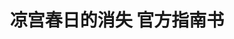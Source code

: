 ---
logo: images/official_book/凉宫春日的消失公式书.jpg
title: 凉宫春日的消失 官方指南书
subTitle: 剧场版动画《凉宫春日的消失》的公式书，于2010年2月26日出版，出版社为角川书店

category: 公式书

hasResource: true
downloadList:
  - intro: 仅图无文
    size: 39.3MB
    link: 
  - intro: 云盘  提取码:wm41
    size: 39.3MB
    link: https://pan.baidu.com/s/1ssIDazxApCSbqz5J7bYYaQ

downloadContent: |
  ありがとう。<br><br>
  真っ白な思いが、<br>
  雪のように<br>
  降り積もる――。<br><br>
  2時間42分53秒のストーリーを完全解説！<br>
  このほか、公式ガイドブックだからこそ語られる原作・谷川流×総監督・石原立也×脚本・志茂文彦座談会やキャラクター原案・いとうのいぢインタビュー、絵コンテスタッフ座談会、作画スタッフ対談、音楽スタッフ座談会、CVインタビュー、長門有希イラストギャラリーなどを盛り込んだ、劇場版「涼宮ハルヒの消失」を記録する、そして記憶する1冊。<br><br>
  PS：该资源仅含图，设定部分，文字相关暂无。如果你拥有完整版，也可向我们提交反馈。
---